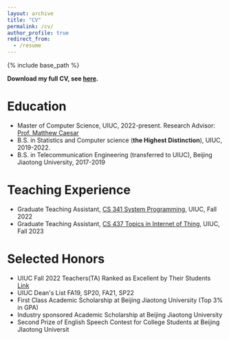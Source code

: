 ```yaml
---
layout: archive
title: "CV"
permalink: /cv/
author_profile: true
redirect_from:
  - /resume
---
```


{% include base_path %}

**Download my full CV, see [here](http://enguang2.github.io/files/Resume_Aug_2023.pdf).**

Education
======

* Master of Computer Science, UIUC, 2022-present. Research Advisor: [Prof. Matthew Caesar](https://caesar.cs.illinois.edu/)
* B.S. in Statistics and Computer science (**the Highest Distinction**), UIUC, 2019-2022.
* B.S. in Telecommunication Engineering (transferred to UIUC), Beijing Jiaotong University, 2017-2019

Teaching Experience
======

* Graduate Teaching Assistant, [CS 341 System Programming](https://cs341.cs.illinois.edu/), UIUC, Fall 2022
* Graduate Teaching Assistant, [CS 437 Topics in Internet of Thing](https://cs.illinois.edu/academics/courses/cs437), UIUC, Fall 2023


Selected Honors
======

* UIUC Fall 2022 Teachers(TA) Ranked as Excellent by Their Students [Link](https://citl.illinois.edu/docs/default-source/teachers-ranked-as-excellent/tre-2022-fall.pdf)
* UIUC Dean's List FA19, SP20, FA21, SP22
* First Class Academic Scholarship at Beijing Jiaotong University (Top 3% in GPA)
* Industry sponsored Academic Scholarship at Beijing Jiaotong University
* Second Prize of English Speech Contest for College Students at Beijing JIaotong Universit

